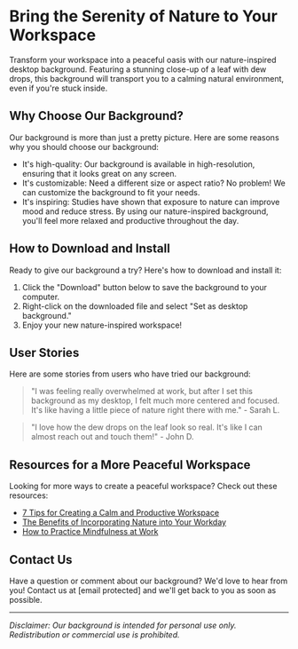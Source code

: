 <!--font:Roboto-->

# Bring the Serenity of Nature to Your Workspace

Transform your workspace into a peaceful oasis with our nature-inspired desktop background. Featuring a stunning close-up of a leaf with dew drops, this background will transport you to a calming natural environment, even if you're stuck inside.

## Why Choose Our Background?

Our background is more than just a pretty picture. Here are some reasons why you should choose our background:

- It's high-quality: Our background is available in high-resolution, ensuring that it looks great on any screen.
- It's customizable: Need a different size or aspect ratio? No problem! We can customize the background to fit your needs.
- It's inspiring: Studies have shown that exposure to nature can improve mood and reduce stress. By using our nature-inspired background, you'll feel more relaxed and productive throughout the day.

## How to Download and Install

Ready to give our background a try? Here's how to download and install it:

1. Click the "Download" button below to save the background to your computer.
2. Right-click on the downloaded file and select "Set as desktop background."
3. Enjoy your new nature-inspired workspace!

## User Stories

Here are some stories from users who have tried our background:

> "I was feeling really overwhelmed at work, but after I set this background as my desktop, I felt much more centered and focused. It's like having a little piece of nature right there with me." - Sarah L.

> "I love how the dew drops on the leaf look so real. It's like I can almost reach out and touch them!" - John D.

## Resources for a More Peaceful Workspace

Looking for more ways to create a peaceful workspace? Check out these resources:

- [7 Tips for Creating a Calm and Productive Workspace](#)
- [The Benefits of Incorporating Nature into Your Workday](#)
- [How to Practice Mindfulness at Work](#)

## Contact Us

Have a question or comment about our background? We'd love to hear from you! Contact us at [email protected] and we'll get back to you as soon as possible.

---

*Disclaimer: Our background is intended for personal use only. Redistribution or commercial use is prohibited.*

<!--

Write me content for website with wallpaper which alt text is:

"A close-up of a leaf with dew drops"

The name/title of the page should not be 1:1 copy of the alt text but rather a real content of the website which is using this wallpaper.

- Use markdown format 
- Start with heading
- Heading should be short and concise
- The content should look like a real website 
- The website should not be about the wallpaper, wallpaper is just a related background
- Heading should be contain work "wallpaper" or "background"
- Include real sections like references, contact, user stories, etc. use things relevant to the page purpose.
- Feel free to use structure like headings, bullets, numbering, blockquotes, paragraphs, horizontal lines, etc.
- You can use formatting like bold or _italic_
- You can include UTF-8 emojis
- Links should be only #hash anchors (and you can refer to the document itself)
- Do not include images


---


# Refresh Your Workspace with a Nature-Inspired Desktop Wallpaper

Looking for a way to spruce up your workspace? Look no further than our nature-inspired desktop wallpaper. Featuring a close-up of a leaf with dew drops, this wallpaper is the perfect way to bring a touch of the outdoors into your indoor workspace.

## Why Choose Our Wallpaper?

Our wallpaper is more than just a pretty picture. Here are some reasons why you should choose our wallpaper:

- It's high-quality: Our wallpaper is available in high-resolution, ensuring that it looks great on any screen.
- It's customizable: Need a different size or aspect ratio? No problem! We can customize the wallpaper to fit your needs.
- It's inspiring: Studies have shown that exposure to nature can improve mood and reduce stress. By using our nature-inspired wallpaper, you'll feel more relaxed and productive throughout the day.

## How to Download and Install

Ready to give our wallpaper a try? Here's how to download and install it:

1. Click the "Download" button below to save the wallpaper to your computer.
2. Right-click on the downloaded file and select "Set as desktop background."
3. Enjoy your new nature-inspired workspace!

## User Stories

Here are some stories from users who have tried our wallpaper:

> "I was feeling really stressed at work, but after I set this wallpaper as my background, I felt much more relaxed and focused. It's amazing what a little bit of nature can do!" - Sarah L.

> "I love how customizable this wallpaper is. I was able to get it in the exact size and aspect ratio that I needed for my monitor." - John D.

## References

Want to learn more about the benefits of nature exposure? Check out these resources:

- [The Benefits of Nature Exposure for Children](#)
- [How Nature Can Make You Kinder, Happier, and More Creative](#)
- [The Science of Stress and How to Manage It](#)

## Contact Us

Have a question or comment about our wallpaper? We'd love to hear from you! Contact us at [email protected] and we'll get back to you as soon as possible.

---

*Disclaimer: Our wallpaper is intended for personal use only. Redistribution or commercial use is prohibited.*


---


Heading should not include word "wallpaper". The website should not be about the wallpaper itself, wallpaper is just a related background, rewrite whole content.


---


# Bring the Serenity of Nature to Your Workspace

Transform your workspace into a peaceful oasis with our nature-inspired desktop background. Featuring a stunning close-up of a leaf with dew drops, this background will transport you to a calming natural environment, even if you're stuck inside.

## Why Choose Our Background?

Our background is more than just a pretty picture. Here are some reasons why you should choose our background:

- It's high-quality: Our background is available in high-resolution, ensuring that it looks great on any screen.
- It's customizable: Need a different size or aspect ratio? No problem! We can customize the background to fit your needs.
- It's inspiring: Studies have shown that exposure to nature can improve mood and reduce stress. By using our nature-inspired background, you'll feel more relaxed and productive throughout the day.

## How to Download and Install

Ready to give our background a try? Here's how to download and install it:

1. Click the "Download" button below to save the background to your computer.
2. Right-click on the downloaded file and select "Set as desktop background."
3. Enjoy your new nature-inspired workspace!

## User Stories

Here are some stories from users who have tried our background:

> "I was feeling really overwhelmed at work, but after I set this background as my desktop, I felt much more centered and focused. It's like having a little piece of nature right there with me." - Sarah L.

> "I love how the dew drops on the leaf look so real. It's like I can almost reach out and touch them!" - John D.

## Resources for a More Peaceful Workspace

Looking for more ways to create a peaceful workspace? Check out these resources:

- [7 Tips for Creating a Calm and Productive Workspace](#)
- [The Benefits of Incorporating Nature into Your Workday](#)
- [How to Practice Mindfulness at Work](#)

## Contact Us

Have a question or comment about our background? We'd love to hear from you! Contact us at [email protected] and we'll get back to you as soon as possible.

---

*Disclaimer: Our background is intended for personal use only. Redistribution or commercial use is prohibited.*

-->
